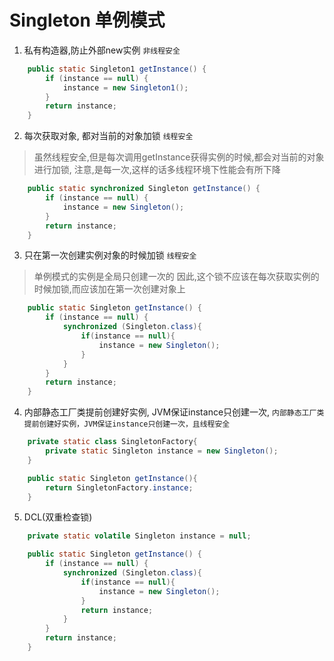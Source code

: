 # Singleton 单例模式

1. 私有构造器,防止外部new实例 `非线程安全`

```java
    public static Singleton1 getInstance() {
        if (instance == null) {
            instance = new Singleton1();
        }
        return instance;
    }
```

2. 每次获取对象, 都对当前的对象加锁 `线程安全`

> 虽然线程安全,但是每次调用getInstance获得实例的时候,都会对当前的对象进行加锁, 注意,是每一次,这样的话多线程环境下性能会有所下降

```java
    public static synchronized Singleton getInstance() {
        if (instance == null) {
            instance = new Singleton();
        }
        return instance;
    }
```

3. 只在第一次创建实例对象的时候加锁 `线程安全`

> 单例模式的实例是全局只创建一次的 因此,这个锁不应该在每次获取实例的时候加锁,而应该加在第一次创建对象上

```java
    public static Singleton getInstance() {
        if (instance == null) {
            synchronized (Singleton.class){
                if(instance == null){
                    instance = new Singleton();
                }
            }
        }
        return instance;
    }
```

4. 内部静态工厂类提前创建好实例, JVM保证instance只创建一次, `内部静态工厂类提前创建好实例，JVM保证instance只创建一次，且线程安全`

```java
    private static class SingletonFactory{
        private static Singleton instance = new Singleton();
    }

    public static Singleton getInstance(){
        return SingletonFactory.instance;
    }
```

5. DCL(双重检查锁)

```java
    private static volatile Singleton instance = null;

    public static Singleton getInstance() {
        if (instance == null) {
            synchronized (Singleton.class){
                if(instance == null){
                    instance = new Singleton();
                }
                return instance;
            }
        }
        return instance;
    }
```

